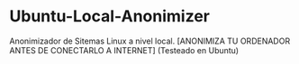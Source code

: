 # Ubuntu-Local-Anonimizer
Anonimizador de Sitemas Linux a nivel local. [ANONIMIZA TU ORDENADOR ANTES DE CONECTARLO A INTERNET]  (Testeado en Ubuntu)
